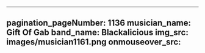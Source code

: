 ------
pagination_pageNumber: 1136
musician_name: Gift Of Gab
band_name: Blackalicious
img_src: images/musician1161.png
onmouseover_src: 
------